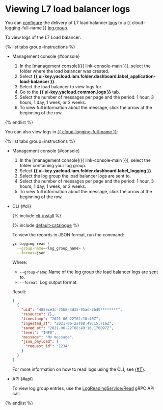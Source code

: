 # Viewing L7 load balancer logs

You can [configure](application-load-balancer-manage-logs.md) the delivery of L7 load balancer [logs](../concepts/application-load-balancer.md#logging) to a {{ cloud-logging-full-name }} [log group](../../logging/concepts/log-group.md).

To view logs of the L7 Load balancer:

{% list tabs group=instructions %}

- Management console {#console}

   1. In the [management console]({{ link-console-main }}), select the folder where the load balancer was created.
   1. Select **{{ ui-key.yacloud.iam.folder.dashboard.label_application-load-balancer }}**.
   1. Select the load balancer to view logs for.
   1. Go to the **{{ ui-key.yacloud.common.logs }}** tab.
   1. Select the number of messages per page and the period: 1 hour, 3 hours, 1 day, 1 week, or 2 weeks.
   1. To view full information about the message, click the arrow at the beginning of the row.

{% endlist %}

You can also view logs in [{{ cloud-logging-full-name }}](../../logging/):

{% list tabs group=instructions %}

- Management console {#console}

   1. In the [management console]({{ link-console-main }}), select the folder containing your log group.
   1. Select **{{ ui-key.yacloud.iam.folder.dashboard.label_logging }}**.
   1. Select the log group the load balancer logs are sent to.
   1. Select the number of messages per page and the period: 1 hour, 3 hours, 1 day, 1 week, or 2 weeks.
   1. To view full information about the message, click the arrow at the beginning of the row.

- CLI {#cli}

   {% include [cli-install](../../_includes/cli-install.md) %}

   {% include [default-catalogue](../../_includes/default-catalogue.md) %}

   To view the records in JSON format, run the command:

   ```bash
   yc logging read \
     --group-name=<log_group_name> \
     --format=json
   ```

   Where:

   * `--group-name`: Name of the log group the load balancer logs are sent to.
   * `--format`: Log output format.

   Result:

   ```json
   [
     {
       "uid": "488ece3c-75b8-4d35-95ac-2b49********",
       "resource": {},
       "timestamp": "2021-06-22T02:10:40Z",
       "ingested_at": "2021-06-22T08:49:15.716Z",
       "saved_at": "2021-06-22T08:49:16.176097Z",
       "level": "INFO",
       "message": "My message",
       "json_payload": {
         "request_id": "1234"
       }
     }
   ]
   ```

   For more information on how to read logs using the CLI, see [{#T}](../../logging/operations/read-logs.md).

- API {#api}

   To view log group entries, use the [LogReadingService/Read](../../logging/api-ref/grpc/log_reading_service.md#Read) gRPC API call.

{% endlist %}